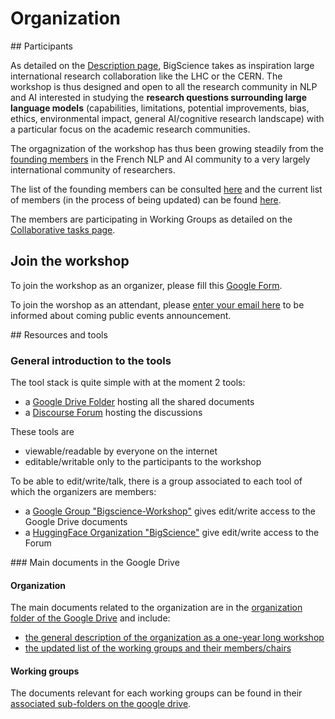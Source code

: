 # Organization

## Participants

As detailed on the [Description page](page/description.md), BigScience takes as inspiration large international research collaboration like the LHC or the CERN. The workshop is thus designed and open to all the research community in NLP and AI interested in studying the **research questions surrounding large language models** (capabilities, limitations, potential improvements, bias, ethics, environmental impact, general AI/cognitive research landscape) with a particular focus on the academic research communities.

The orgagnization of the workshop has thus been growing steadily from the [founding members](https://docs.google.com/document/d/1-pZxvdQZsRXCKyA3nvTSWhLyuQX5JLIzIE6aTYMmZXw/edit?usp=sharing) in the French NLP and AI community to a very largely international community of researchers.

The list of the founding members can be consulted [here](https://docs.google.com/document/d/1-pZxvdQZsRXCKyA3nvTSWhLyuQX5JLIzIE6aTYMmZXw/edit?usp=sharing) and the current list of members (in the process of being updated) can be found [here](https://docs.google.com/spreadsheets/d/1-J6JSUBYVnyCp06vsZODTO-O8vQOFunX3nonfyof_J8/edit?usp=sharing).

The members are participating in Working Groups as detailed on the [Collaborative tasks page](pages/collaborative-tasks.md).
## Join the workshop

To join the workshop as an organizer, please fill this [Google Form](https://docs.google.com/forms/d/e/1FAIpQLSdF68oPkylNhwrnyrdctdcs0831OULetgfYtr-aVxBg053zqA/viewform).

To join the worshop as an attendant, please [enter your email here](https://docs.google.com/forms/d/1B92m3EzBUn3cNZ1TptNUC_RyvngLPkS3kiBfg4l0Cu0/prefill) to be informed about coming public events announcement.


## Resources and tools

### General introduction to the tools

The tool stack is quite simple with at the moment 2 tools:
- a [Google Drive Folder](https://bit.ly/bigscience-drive) hosting all the shared documents
- a [Discourse Forum](https://bigscience.huggingface.co/forum) hosting the discussions

These tools are
- viewable/readable by everyone on the internet
- editable/writable only to the participants to the workshop

To be able to edit/write/talk, there is a group associated to each tool of which the organizers are members:
- a [Google Group "Bigscience-Workshop"](https://groups.google.com/u/1/g/bigscience-workshop) gives edit/write access to the Google Drive documents
- a [HuggingFace Organization "BigScience"](https://huggingface.co/bigscience) give edit/write access to the Forum

### Main documents in the Google Drive

#### Organization
The main documents related to the organization are in the [organization folder of the Google Drive](https://drive.google.com/drive/folders/1DkTnYMhha3H8NrAFQkoq-MvZUc5SPHcJ?usp=sharing) and include:
- [the general description of the organization as a one-year long workshop](https://docs.google.com/document/d/1O0Ts3uyRiB6huFmJaUjHDK_S2-e5uWdgj0Esa5Jf2_o)
- [the updated list of the working groups and their members/chairs](https://docs.google.com/document/d/1ZThn1Tz_LA0Z2ayCfVyym9sCyedzgrUMAl0c1wMSgHc)

#### Working groups

The documents relevant for each working groups can be found in their [associated sub-folders on the google drive](https://drive.google.com/drive/folders/1db2hYZuRs2VjoIrVaVtZJ5FLE2iS7z3p?usp=sharing).
